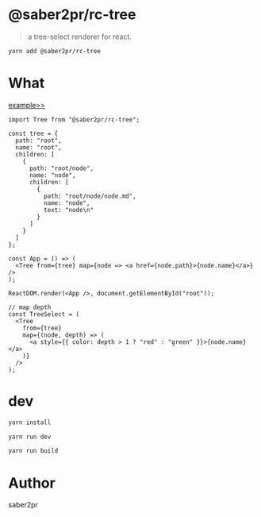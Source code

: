# @saber2pr/rc-tree

> a tree-select renderer for react.

```bash
yarn add @saber2pr/rc-tree
```

# What

[example>>](https://saber2pr.github.io/rc-tree/example/index.html)

```tsx
import Tree from "@saber2pr/rc-tree";

const tree = {
  path: "root",
  name: "root",
  children: [
    {
      path: "root/node",
      name: "node",
      children: [
        {
          path: "root/node/node.md",
          name: "node",
          text: "node\n"
        }
      ]
    }
  ]
};

const App = () => (
  <Tree from={tree} map={node => <a href={node.path}>{node.name}</a>} />
);

ReactDOM.render(<App />, document.getElementById("root"));

// map depth
const TreeSelect = (
  <Tree
    from={tree}
    map={(node, depth) => (
      <a style={{ color: depth > 1 ? "red" : "green" }}>{node.name}</a>
    )}
  />
);
```

# dev

```bash
yarn install

yarn run dev

yarn run build
```

# Author

saber2pr
